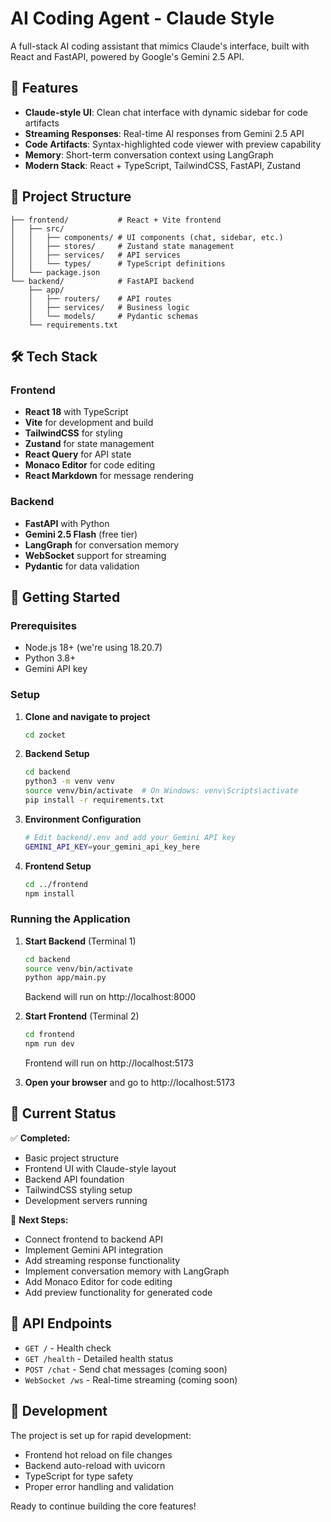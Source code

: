 # AI Coding Agent - Claude Style

A full-stack AI coding assistant that mimics Claude's interface, built with React and FastAPI, powered by Google's Gemini 2.5 API.

## 🚀 Features

- **Claude-style UI**: Clean chat interface with dynamic sidebar for code artifacts
- **Streaming Responses**: Real-time AI responses from Gemini 2.5 API
- **Code Artifacts**: Syntax-highlighted code viewer with preview capability
- **Memory**: Short-term conversation context using LangGraph
- **Modern Stack**: React + TypeScript, TailwindCSS, FastAPI, Zustand

## 📁 Project Structure

```
├── frontend/           # React + Vite frontend
│   ├── src/
│   │   ├── components/ # UI components (chat, sidebar, etc.)
│   │   ├── stores/     # Zustand state management
│   │   ├── services/   # API services
│   │   └── types/      # TypeScript definitions
│   └── package.json
└── backend/            # FastAPI backend
    ├── app/
    │   ├── routers/    # API routes
    │   ├── services/   # Business logic
    │   └── models/     # Pydantic schemas
    └── requirements.txt
```

## 🛠️ Tech Stack

### Frontend
- **React 18** with TypeScript
- **Vite** for development and build
- **TailwindCSS** for styling
- **Zustand** for state management
- **React Query** for API state
- **Monaco Editor** for code editing
- **React Markdown** for message rendering

### Backend
- **FastAPI** with Python
- **Gemini 2.5 Flash** (free tier)
- **LangGraph** for conversation memory
- **WebSocket** support for streaming
- **Pydantic** for data validation

## 🚀 Getting Started

### Prerequisites
- Node.js 18+ (we're using 18.20.7)
- Python 3.8+
- Gemini API key

### Setup

1. **Clone and navigate to project**
   ```bash
   cd zocket
   ```

2. **Backend Setup**
   ```bash
   cd backend
   python3 -m venv venv
   source venv/bin/activate  # On Windows: venv\Scripts\activate
   pip install -r requirements.txt
   ```

3. **Environment Configuration**
   ```bash
   # Edit backend/.env and add your Gemini API key
   GEMINI_API_KEY=your_gemini_api_key_here
   ```

4. **Frontend Setup**
   ```bash
   cd ../frontend
   npm install
   ```

### Running the Application

1. **Start Backend** (Terminal 1)
   ```bash
   cd backend
   source venv/bin/activate
   python app/main.py
   ```
   Backend will run on http://localhost:8000

2. **Start Frontend** (Terminal 2)
   ```bash
   cd frontend
   npm run dev
   ```
   Frontend will run on http://localhost:5173

3. **Open your browser** and go to http://localhost:5173

## 🎯 Current Status

✅ **Completed:**
- Basic project structure
- Frontend UI with Claude-style layout
- Backend API foundation
- TailwindCSS styling setup
- Development servers running

🚧 **Next Steps:**
- Connect frontend to backend API
- Implement Gemini API integration
- Add streaming response functionality
- Implement conversation memory with LangGraph
- Add Monaco Editor for code editing
- Add preview functionality for generated code

## 📝 API Endpoints

- `GET /` - Health check
- `GET /health` - Detailed health status
- `POST /chat` - Send chat messages (coming soon)
- `WebSocket /ws` - Real-time streaming (coming soon)

## 🔧 Development

The project is set up for rapid development:
- Frontend hot reload on file changes
- Backend auto-reload with uvicorn
- TypeScript for type safety
- Proper error handling and validation

Ready to continue building the core features!

